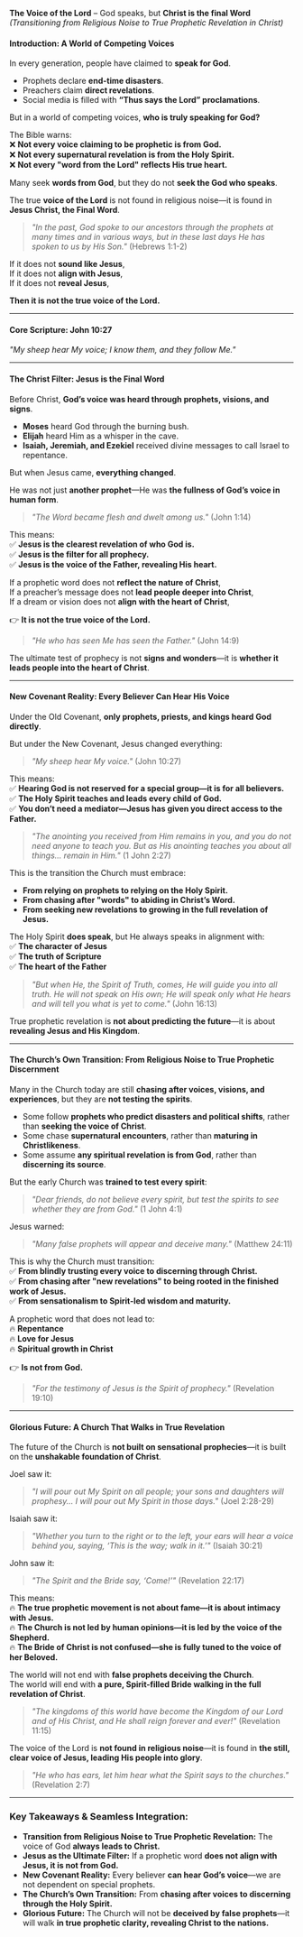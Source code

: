 **The Voice of the Lord** – God speaks, but **Christ is the final Word**
_(Transitioning from Religious Noise to True Prophetic Revelation in Christ)_

#### **Introduction: A World of Competing Voices**

In every generation, people have claimed to **speak for God**.

- Prophets declare **end-time disasters**.
- Preachers claim **direct revelations**.
- Social media is filled with **“Thus says the Lord” proclamations**.

But in a world of competing voices, **who is truly speaking for God?**

The Bible warns:  
❌ **Not every voice claiming to be prophetic is from God.**  
❌ **Not every supernatural revelation is from the Holy Spirit.**  
❌ **Not every "word from the Lord" reflects His true heart.**

Many seek **words from God**, but they do not **seek the God who speaks**.

The true **voice of the Lord** is not found in religious noise—it is found in **Jesus Christ, the Final Word**.

> _"In the past, God spoke to our ancestors through the prophets at many times and in various ways, but in these last days He has spoken to us by His Son."_ (Hebrews 1:1-2)

If it does not **sound like Jesus**,  
If it does not **align with Jesus**,  
If it does not **reveal Jesus**,

**Then it is not the true voice of the Lord.**

---

#### **Core Scripture: John 10:27**

_"My sheep hear My voice; I know them, and they follow Me."_

---

#### **The Christ Filter: Jesus is the Final Word**

Before Christ, **God’s voice was heard through prophets, visions, and signs**.

- **Moses** heard God through the burning bush.
- **Elijah** heard Him as a whisper in the cave.
- **Isaiah, Jeremiah, and Ezekiel** received divine messages to call Israel to repentance.

But when Jesus came, **everything changed**.

He was not just **another prophet**—He was **the fullness of God’s voice in human form**.

> _"The Word became flesh and dwelt among us."_ (John 1:14)

This means:  
✅ **Jesus is the clearest revelation of who God is.**  
✅ **Jesus is the filter for all prophecy.**  
✅ **Jesus is the voice of the Father, revealing His heart.**

If a prophetic word does not **reflect the nature of Christ**,  
If a preacher’s message does not **lead people deeper into Christ**,  
If a dream or vision does not **align with the heart of Christ**,

👉 **It is not the true voice of the Lord.**

> _"He who has seen Me has seen the Father."_ (John 14:9)

The ultimate test of prophecy is not **signs and wonders**—it is **whether it leads people into the heart of Christ**.

---

#### **New Covenant Reality: Every Believer Can Hear His Voice**

Under the Old Covenant, **only prophets, priests, and kings heard God directly**.

But under the New Covenant, Jesus changed everything:

> _"My sheep hear My voice."_ (John 10:27)

This means:  
✅ **Hearing God is not reserved for a special group—it is for all believers.**  
✅ **The Holy Spirit teaches and leads every child of God.**  
✅ **You don’t need a mediator—Jesus has given you direct access to the Father.**

> _"The anointing you received from Him remains in you, and you do not need anyone to teach you. But as His anointing teaches you about all things… remain in Him."_ (1 John 2:27)

This is the transition the Church must embrace:

- **From relying on prophets to relying on the Holy Spirit.**
- **From chasing after "words" to abiding in Christ’s Word.**
- **From seeking new revelations to growing in the full revelation of Jesus.**

The Holy Spirit **does speak**, but He always speaks in alignment with:  
✅ **The character of Jesus**  
✅ **The truth of Scripture**  
✅ **The heart of the Father**

> _"But when He, the Spirit of Truth, comes, He will guide you into all truth. He will not speak on His own; He will speak only what He hears and will tell you what is yet to come."_ (John 16:13)

True prophetic revelation is **not about predicting the future**—it is about **revealing Jesus and His Kingdom**.

---

#### **The Church’s Own Transition: From Religious Noise to True Prophetic Discernment**

Many in the Church today are still **chasing after voices, visions, and experiences**, but they are **not testing the spirits**.

- Some follow **prophets who predict disasters and political shifts**, rather than **seeking the voice of Christ**.
- Some chase **supernatural encounters**, rather than **maturing in Christlikeness**.
- Some assume **any spiritual revelation is from God**, rather than **discerning its source**.

But the early Church was **trained to test every spirit**:

> _"Dear friends, do not believe every spirit, but test the spirits to see whether they are from God."_ (1 John 4:1)

Jesus warned:

> _"Many false prophets will appear and deceive many."_ (Matthew 24:11)

This is why the Church must transition:  
✅ **From blindly trusting every voice to discerning through Christ.**  
✅ **From chasing after "new revelations" to being rooted in the finished work of Jesus.**  
✅ **From sensationalism to Spirit-led wisdom and maturity.**

A prophetic word that does not lead to:  
🔥 **Repentance**  
🔥 **Love for Jesus**  
🔥 **Spiritual growth in Christ**

👉 **Is not from God.**

> _"For the testimony of Jesus is the Spirit of prophecy."_ (Revelation 19:10)

---

#### **Glorious Future: A Church That Walks in True Revelation**

The future of the Church is **not built on sensational prophecies**—it is built on the **unshakable foundation of Christ**.

Joel saw it:

> _"I will pour out My Spirit on all people; your sons and daughters will prophesy… I will pour out My Spirit in those days."_ (Joel 2:28-29)

Isaiah saw it:

> _"Whether you turn to the right or to the left, your ears will hear a voice behind you, saying, ‘This is the way; walk in it.’"_ (Isaiah 30:21)

John saw it:

> _"The Spirit and the Bride say, ‘Come!’"_ (Revelation 22:17)

This means:  
🔥 **The true prophetic movement is not about fame—it is about intimacy with Jesus.**  
🔥 **The Church is not led by human opinions—it is led by the voice of the Shepherd.**  
🔥 **The Bride of Christ is not confused—she is fully tuned to the voice of her Beloved.**

The world will not end with **false prophets deceiving the Church**.  
The world will end with **a pure, Spirit-filled Bride walking in the full revelation of Christ**.

> _"The kingdoms of this world have become the Kingdom of our Lord and of His Christ, and He shall reign forever and ever!"_ (Revelation 11:15)

The voice of the Lord is **not found in religious noise**—it is found in **the still, clear voice of Jesus, leading His people into glory**.

> _"He who has ears, let him hear what the Spirit says to the churches."_ (Revelation 2:7)

---

### **Key Takeaways & Seamless Integration:**

- **Transition from Religious Noise to True Prophetic Revelation:** The voice of God **always leads to Christ.**
- **Jesus as the Ultimate Filter:** If a prophetic word **does not align with Jesus, it is not from God.**
- **New Covenant Reality:** Every believer **can hear God’s voice**—we are not dependent on special prophets.
- **The Church’s Own Transition:** From **chasing after voices to discerning through the Holy Spirit.**
- **Glorious Future:** The Church will not be **deceived by false prophets**—it will walk **in true prophetic clarity, revealing Christ to the nations.**